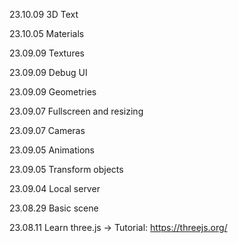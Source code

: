 23.10.09 3D Text

23.10.05 Materials

23.09.09 Textures

23.09.09 Debug UI

23.09.09 Geometries

23.09.07 Fullscreen and resizing

23.09.07 Cameras

23.09.05 Animations

23.09.05 Transform objects

23.09.04 Local server

23.08.29 Basic scene

23.08.11 Learn three.js -> Tutorial: https://threejs.org/
